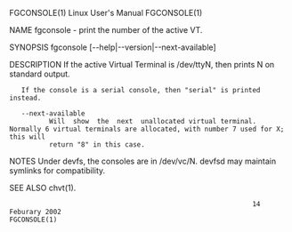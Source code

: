 FGCONSOLE(1)                                                    Linux User's Manual                                                   FGCONSOLE(1)

NAME
       fgconsole - print the number of the active VT.

SYNOPSIS
       fgconsole [--help|--version|--next-available]

DESCRIPTION
       If the active Virtual Terminal is /dev/ttyN, then prints N on standard output.

       If the console is a serial console, then "serial" is printed instead.

       --next-available
              Will  show  the  next  unallocated virtual terminal. Normally 6 virtual terminals are allocated, with number 7 used for X; this will
              return "8" in this case.

NOTES
       Under devfs, the consoles are in /dev/vc/N.  devfsd may maintain symlinks for compatibility.

SEE ALSO
       chvt(1).

                                                                 14 Feburary 2002                                                     FGCONSOLE(1)
